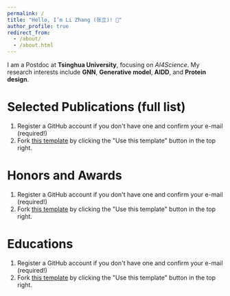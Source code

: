 ```yaml
---
permalink: /
title: "Hello, I’m Li Zhang (张立)! 👋"
author_profile: true
redirect_from: 
  - /about/
  - /about.html
---
```


I am a Postdoc at **Tsinghua University**, focusing on *AI4Science*. My research interests include **GNN**, **Generative model**, **AIDD**, and **Protein design**.

Selected Publications (full list) 
======
1. Register a GitHub account if you don't have one and confirm your e-mail (required!)
1. Fork [this template](https://github.com/academicpages/academicpages.github.io) by clicking the "Use this template" button in the top right.

Honors and Awards
======
1. Register a GitHub account if you don't have one and confirm your e-mail (required!)
1. Fork [this template](https://github.com/academicpages/academicpages.github.io) by clicking the "Use this template" button in the top right. 

Educations
======
1. Register a GitHub account if you don't have one and confirm your e-mail (required!)
1. Fork [this template](https://github.com/academicpages/academicpages.github.io) by clicking the "Use this template" button in the top right. 
